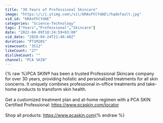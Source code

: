 ```yaml
---
title: "30 Years of Professional Skincare"
image: "https:\/\/i.ytimg.com\/vi\/bRAsFhlYdAE\/hqdefault.jpg"
vid_id: "bRAsFhlYdAE"
categories: "Science-Technology"
tags: ["Years","Professional","Skincare"]
date: "2022-04-09T18:24:59+03:00"
vid_date: "2020-04-24T21:46:48Z"
duration: "PT1M20S"
viewcount: "3512"
likeCount: "27"
dislikeCount: ""
channel: "PCA SKIN"
---
```

{% raw %}PCA SKIN® has been a trusted Professional Skincare company for over 30 years, providing holistic and personalized treatments for all skin concerns. It uniquely combines professional in-office treatments and take-home products to transform skin health.   <br /><br />Get a customized treatment plan and at-home regimen with a PCA SKIN Certified Professional: <a rel="nofollow" target="blank" href="https://www.pcaskin.com/locator">https://www.pcaskin.com/locator</a><br /><br />Shop all products: <a rel="nofollow" target="blank" href="https://www.pcaskin.com">https://www.pcaskin.com</a>{% endraw %}
